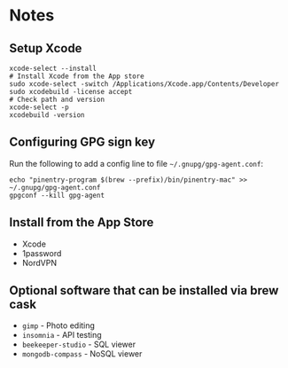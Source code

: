 # Notes

## Setup Xcode

```shell
xcode-select --install
# Install Xcode from the App store
sudo xcode-select -switch /Applications/Xcode.app/Contents/Developer
sudo xcodebuild -license accept
# Check path and version
xcode-select -p
xcodebuild -version
```

## Configuring GPG sign key

Run the following to add a config line to file `~/.gnupg/gpg-agent.conf`:

```shell
echo "pinentry-program $(brew --prefix)/bin/pinentry-mac" >> ~/.gnupg/gpg-agent.conf
gpgconf --kill gpg-agent
```

## Install from the App Store

- Xcode
- 1password
- NordVPN

## Optional software that can be installed via brew cask

- `gimp` - Photo editing
- `insomnia` - API testing
- `beekeeper-studio` - SQL viewer
- `mongodb-compass` - NoSQL viewer
